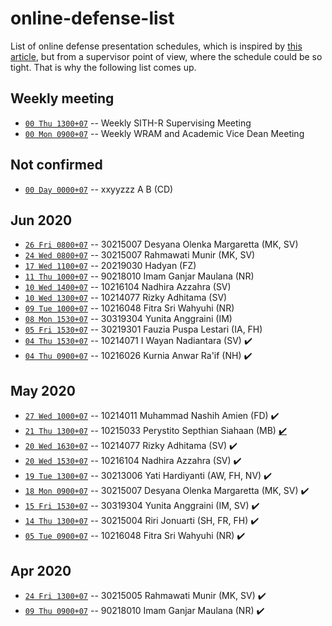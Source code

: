 # online-defense-list
List of online defense presentation schedules, which is inspired by [this article](https://now.tufts.edu/articles/defense-online-defenses), but from a supervisor point of view, where the schedule could be so tight. That is why the following list comes up.


## Weekly meeting
* [``00 Thu 1300+07``]() -- Weekly SITH-R Supervising Meeting
* [``00 Mon 0900+07``]() -- Weekly WRAM and Academic Vice Dean Meeting

## Not confirmed
* [``00 Day 0000+07``]() -- xxyyzzz A B (CD)

## Jun 2020
* [``26 Fri 0800+07``]() -- 30215007 Desyana Olenka Margaretta (MK, SV)
* [``24 Wed 0800+07``]() -- 30215007 Rahmawati Munir (MK, SV)
* [``17 Wed 1100+07``]() -- 20219030 Hadyan (FZ)
* [``11 Thu 1000+07``]() -- 90218010 Imam Ganjar Maulana (NR)
* [``10 Wed 1400+07``]() -- 10216104 Nadhira Azzahra (SV)
* [``10 Wed 1300+07``]() -- 10214077 Rizky Adhitama (SV)
* [``09 Tue 1000+07``]() -- 10216048 Fitra Sri Wahyuhi (NR)
* [``08 Mon 1530+07``]() -- 30319304 Yunita Anggraini (IM)
* [``05 Fri 1530+07``]() -- 30219301 Fauzia Puspa Lestari (IA, FH)
* [``04 Thu 1530+07``]() -- 10214071 I Wayan Nadiantara (SV) :heavy_check_mark:
* [``04 Thu 0900+07``]() -- 10216026 Kurnia Anwar Ra'if (NH) :heavy_check_mark:

## May 2020
* [``27 Wed 1000+07``]() -- 10214011 Muhammad Nashih Amien (FD) :heavy_check_mark:
* [``21 Thu 1300+07``]() -- 10215033 Perystito Septhian Siahaan (MB) [:heavy_check_mark:](log/10215033.md)
* [``20 Wed 1630+07``]() -- 10214077 Rizky Adhitama (SV) :heavy_check_mark:
* [``20 Wed 1530+07``]() -- 10216104 Nadhira Azzahra (SV) :heavy_check_mark:
* [``19 Tue 1300+07``]() -- 30213006 Yati Hardiyanti (AW, FH, NV) :heavy_check_mark:
* [``18 Mon 0900+07``]() -- 30215007 Desyana Olenka Margaretta (MK, SV) :heavy_check_mark:
* [``15 Fri 1530+07``]() -- 30319304 Yunita Anggraini (IM, SV) :heavy_check_mark:
* [``14 Thu 1300+07``]() -- 30215004 Riri Jonuarti (SH, FR, FH) :heavy_check_mark:
* [``05 Tue 0900+07``]() -- 10216048 Fitra Sri Wahyuhi (NR) :heavy_check_mark:

## Apr 2020
* [``24 Fri 1300+07``]() -- 30215005 Rahmawati Munir (MK, SV) :heavy_check_mark:
* [``09 Thu 0900+07``]() -- 90218010 Imam Ganjar Maulana (NR) :heavy_check_mark:
